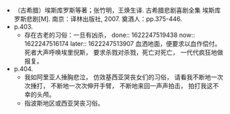 - （古希腊）埃斯库罗斯等著；张竹明，王焕生译. 古希腊悲剧喜剧全集 埃斯库罗斯悲剧[M]. 南京：译林出版社, 2007. 奠酒人：pp.375-446.
- p.403.
	- 存在古老的习俗：一旦有凶杀，
	  done:: 1622247519438
	  now:: 1622247516174
	  later:: 1622247513907
	  血洒地面，便要求以血作偿付。 
	  死者大声呼唤埃里倪斯，
	  要求杀戮对杀戮，死亡对死亡，
	      一代代疯狂地做报复。
- p.404.
	- 我如阿里亚人捶胸悲泣，
	  仿效基西亚哭丧女们的习俗，
	  请看我不断地一次次捶打，
	      不断地一次次伸开手臂，
	      不断地来回一声声拍击，
	        拍打我这不幸的头颅。
	- 指波斯地区或西亚哭丧习俗。